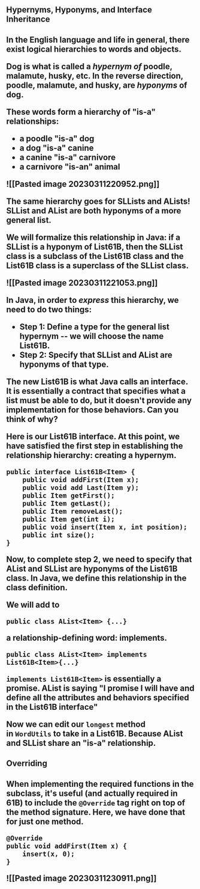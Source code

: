 

<h2> Hypernyms, Hyponyms, and Interface Inheritance <h2>

In the English language and life in general, there exist logical hierarchies to words and objects.

Dog is what is called a _hypernym of_ poodle, malamute, husky, etc. In the reverse direction, poodle, malamute, and husky, are _hyponyms_ of dog.

These words form a hierarchy of "is-a" relationships:

-   a poodle "is-a" dog
-   a dog "is-a" canine
-   a canine "is-a" carnivore
-   a carnivore "is-an" animal

![[Pasted image 20230311220952.png]]

The same hierarchy goes for SLLists and ALists! SLList and AList are both hyponyms of a more general list.

We will formalize this relationship in Java: if a SLList is a hyponym of List61B, then the SLList class is a **subclass** of the List61B class and the List61B class is a **superclass** of the SLList class.

![[Pasted image 20230311221053.png]]

In Java, in order to _express_ this hierarchy, we need to do **two things**:

-   Step 1: Define a type for the general list hypernym -- we will choose the name List61B.
-   Step 2: Specify that SLList and AList are hyponyms of that type.

The new List61B is what Java calls an **interface**. It is essentially a contract that specifies what a list must be able to do, but it doesn't provide any implementation for those behaviors. Can you think of why?

Here is our List61B interface. At this point, we have satisfied the first step in establishing the relationship hierarchy: creating a hypernym.

```
public interface List61B<Item> {
    public void addFirst(Item x);
    public void add Last(Item y);
    public Item getFirst();
    public Item getLast();
    public Item removeLast();
    public Item get(int i);
    public void insert(Item x, int position);
    public int size();
}
```

Now, to complete step 2, we need to specify that AList and SLList are hyponyms of the List61B class. In Java, we define this relationship in the class definition.

We will add to

`public class AList<Item> {...}`

a relationship-defining word: implements.

`public class AList<Item> implements List61B<Item>{...}`

`implements List61B<Item>` is essentially a promise. AList is saying "I promise I will have and define all the attributes and behaviors specified in the List61B interface"

Now we can edit our `longest` method in `WordUtils` to take in a List61B. Because AList and SLList share an "is-a" relationship.

<h2> Overriding <h2>

When implementing the required functions in the subclass, it's useful (and actually required in 61B) to include the `@Override` tag right on top of the method signature. Here, we have done that for just one method.

```
@Override
public void addFirst(Item x) {
    insert(x, 0);
}
```

![[Pasted image 20230311230911.png]]

